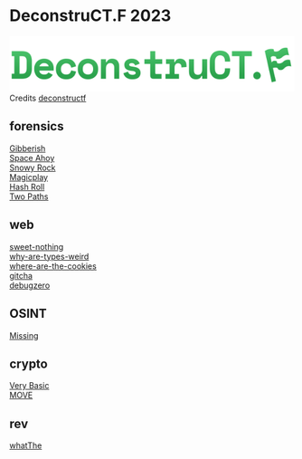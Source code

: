 # DeconstruCT.F 2023

![sdfsdf](logo.png)
<br/>Credits [deconstructf](https://deconstru.ctf.eng.run/)

## forensics

[Gibberish](forensics/gibberish/README.md)\
[Space Ahoy](forensics/space_ahoy/README.md)\
[Snowy Rock](forensics/snowy_rock/README.md)\
[Magicplay](forensics/magicplay/README.md)\
[Hash Roll](forensics/hash_roll/README.md)\
[Two Paths](forensics/two_paths/README.md)

## web

[sweet-nothing](web/sweet_nothing/README.md)\
[why-are-types-weird](web/why_are_types_weird/README.md)\
[where-are-the-cookies](web/where_are_the_cookies/README.md)\
[gitcha](web/gitcha/README.md)\
[debugzero](web/debugzero/README.md)

## OSINT

[Missing](osint/missing/README.md)

## crypto

[Very Basic](crypto/very_basic/README.md)\
[MOVE](crypto/move/README.md)

## rev

[whatThe](rev/what_the/README.md)